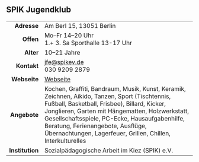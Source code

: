## SPIK Jugendklub

|||
-:|-
**Adresse** |     Am Berl 15, 13051 Berlin
**Offen** |       Mo–Fr 14–20 Uhr<br>1.+ 3. Sa Sporthalle 13-17 Uhr
**Alter** |       10–21 Jahre
**Kontakt** |     [jfe@spikev.de](mailto:jfe@spikev.de)<br>030 9209 2879
**Webseite** |    <a target="_blank" href="http://www.spikev.de/jugendfreizeiteinrichtung-fuer-menschen-ab-12/">Webseite</a>
**Angebote** |    Kochen, Graffiti, Bandraum, Musik, Kunst, Keramik, Zeichnen, Aikido, Tanzen, Sport (Tischtennis, Fußball, Basketball, Frisbee), Billard, Kicker, Jonglieren, Garten mit Hängematten, Holzwerkstatt, Gesellschaftsspiele, PC-Ecke, Hausaufgabenhilfe, Beratung, Ferienangebote, Ausflüge, Übernachtungen, Lagerfeuer, Grillen, Chillen, Interkulturelles
**Institution** | Sozialpädagogische Arbeit im Kiez (SPIK) e.V.

<div id="gmap"></div>
<script>window.onload = showMap()</script>
